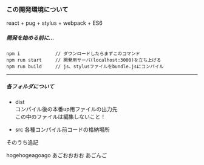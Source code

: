 ### この開発環境について  
react + pug + stylus + webpack + ES6

##### 開発を始める前に...
```
npm i             // ダウンロードしたらまずこのコマンド
npm run start     // 開発用サーバ(localhost:3000)を立ち上げる
npm run build     // js、stylusファイルをbundle.jsにコンパイル
```

---

##### 各フォルダについて  
* dist  
  コンパイル後の本番up用ファイルの出力先  
  この中のファイルは編集しないこと！

* src
  各種コンパイル前コードの格納場所

そのうち追記

hogehogeagoago
あごおおおお
あごんご
